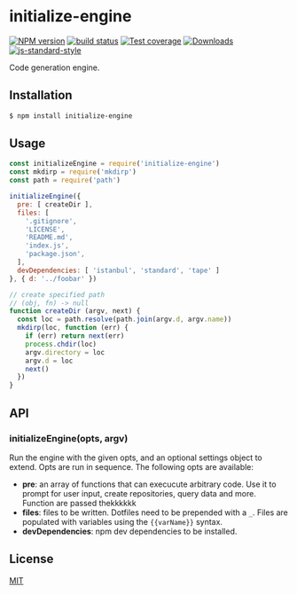 # initialize-engine
[![NPM version][npm-image]][npm-url]
[![build status][travis-image]][travis-url]
[![Test coverage][codecov-image]][codecov-url]
[![Downloads][downloads-image]][downloads-url]
[![js-standard-style][standard-image]][standard-url]

Code generation engine.

## Installation
```sh
$ npm install initialize-engine
```

## Usage
```js
const initializeEngine = require('initialize-engine')
const mkdirp = require('mkdirp')
const path = require('path')

initializeEngine({
  pre: [ createDir ],
  files: [
    '.gitignore',
    'LICENSE',
    'README.md',
    'index.js',
    'package.json',
  ],
  devDependencies: [ 'istanbul', 'standard', 'tape' ]
}, { d: '../foobar' })

// create specified path
// (obj, fn) -> null
function createDir (argv, next) {
  const loc = path.resolve(path.join(argv.d, argv.name))
  mkdirp(loc, function (err) {
    if (err) return next(err)
    process.chdir(loc)
    argv.directory = loc
    argv.d = loc
    next()
  })
}
```

## API
### initializeEngine(opts, argv)
Run the engine with the given opts, and an optional settings object to extend.
Opts are run in sequence. The following opts are available:
- __pre__: an array of functions that can execucute arbitrary code. Use it to
  prompt for user input, create repositories, query data and more. Function are
  passed thekkkkkk
- __files__: files to be written. Dotfiles need to be prepended with a `_`.
  Files are populated with variables using the `{{varName}}` syntax.
- __devDependencies__: npm dev dependencies to be installed.

## License
[MIT](https://tldrlegal.com/license/mit-license)

[npm-image]: https://img.shields.io/npm/v/initialize-engine.svg?style=flat-square
[npm-url]: https://npmjs.org/package/initialize-engine
[travis-image]: https://img.shields.io/travis/yoshuawuyts/initialize-engine/master.svg?style=flat-square
[travis-url]: https://travis-ci.org/yoshuawuyts/initialize-engine
[codecov-image]: https://img.shields.io/codecov/c/github/yoshuawuyts/initialize-engine/master.svg?style=flat-square
[codecov-url]: https://codecov.io/github/yoshuawuyts/initialize-engine
[downloads-image]: http://img.shields.io/npm/dm/initialize-engine.svg?style=flat-square
[downloads-url]: https://npmjs.org/package/initialize-engine
[standard-image]: https://img.shields.io/badge/code%20style-standard-brightgreen.svg?style=flat-square
[standard-url]: https://github.com/feross/standard
